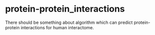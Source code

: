 # protein-protein_interactions
There should be something about algorithm which can predict protein-protein interactions for human interactome.
